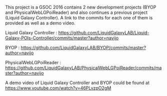 
This project is a GSOC 2016 contains 2 new development projects (BYOP and PhysicalWebLGPoiReader) and also continues a previous project (Liquid Galaxy Controller). A link to the commits for each one of them is provided as well as a demo video.

Liquid Galaxy Controller : https://github.com/LiquidGalaxyLAB/Liquid-Galaxy-POIs-Controller/commits/master?author=navijo

BYOP : https://github.com/LiquidGalaxyLAB/BYOP/commits/master?author=navijo

PhysicalWebLGPoiReader : https://github.com/LiquidGalaxyLAB/PhysicalWebLGPoiReader/commits/master?author=navijo

A demo video of Liquid Galaxy Controller and BYOP could be found at https://www.youtube.com/watch?v=46PLvzpO2gM 
